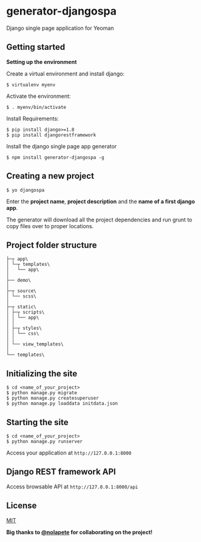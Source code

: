 # generator-djangospa

Django single page application for Yeoman


## Getting started

**Setting up the environment**

Create a virtual environment and install django:

```
$ virtualenv myenv
```

Activate the environment:

```
$ . myenv/bin/activate
```

Install Requirements:

```
$ pip install django>=1.8
$ pip install djangorestframework
```

Install the django single page app generator

```
$ npm install generator-djangospa -g
```

## Creating a new project

```
$ yo djangospa
```

Enter the **project name**, **project description** and the **name of a first django app**.

The generator will download all the project dependencies and run grunt to copy files over to proper locations.

## Project folder structure

```
├─┬ app\
│ └─┬ templates\
│   └── app\
│
├── demo\
│
├─┬ source\
│ └── scss\
│
├─┬ static\
│ ├─┬ scripts\
│ │ └── app\
│ │
│ ├─┬ styles\
│ │ └── css\
│ │
│ └── view_templates\
│
└── templates\
```

## Initializing the site
```
$ cd <name_of_your_project>
$ python manage.py migrate
$ python manage.py createsuperuser
$ python manage.py loaddata initdata.json
```

## Starting the site
```
$ cd <name_of_your_project>
$ python manage.py runserver
```

Access your application at `http://127.0.0.1:8000`

## Django REST framework API

Access browsable API at `http://127.0.0.1:8000/api`


## License
[MIT](LICENSE.md)

**Big thanks to [@nolapete](https://github.com/nolapete) for collaborating on the project!**
